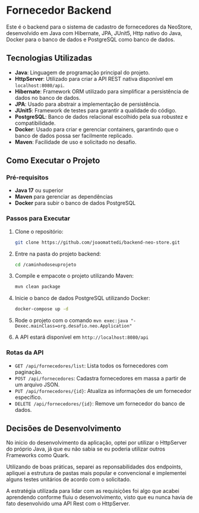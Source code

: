 # Fornecedor Backend

Este é o backend para o sistema de cadastro de fornecedores da NeoStore, desenvolvido em Java com Hibernate, JPA, JUnit5, Http nativo do Java, Docker para o banco de dados e PostgreSQL como banco de dados.

## Tecnologias Utilizadas

- **Java**: Linguagem de programação principal do projeto.
- **HttpServer**: Utilizado para criar a API REST nativa disponível em `localhost:8080/api`.
- **Hibernate**: Framework ORM utilizado para simplificar a persistência de dados no banco de dados.
- **JPA**: Usado para abstrair a implementação de persistência.
- **JUnit5**: Framework de testes para garantir a qualidade do código.
- **PostgreSQL**: Banco de dados relacional escolhido pela sua robustez e compatibilidade.
- **Docker**: Usado para criar e gerenciar containers, garantindo que o banco de dados possa ser facilmente replicado.
- **Maven**: Facilidade de uso e solicitado no desafio.

## Como Executar o Projeto

### Pré-requisitos

- **Java 17** ou superior
- **Maven** para gerenciar as dependências
- **Docker** para subir o banco de dados PostgreSQL

### Passos para Executar

1. Clone o repositório:
   ```bash
   git clone https://github.com/joaomattedi/backend-neo-store.git

3. Entre na pasta do projeto backend:
   ```bash
   cd /caminhodoseuprojeto

4. Compile e empacote o projeto utilizando Maven:
   ```bash
   mvn clean package
   
5. Inicie o banco de dados PostgreSQL utilizando Docker:
   ```bash
   docker-compose up -d

6. Rode o projeto com o comando `mvn exec:java "-Dexec.mainClass=org.desafio.neo.Application"`
    
7. A API estará disponível em `http://localhost:8080/api`

### Rotas da API

- `GET /api/fornecedores/list`: Lista todos os fornecedores com paginação.
- `POST /api/fornecedores`: Cadastra fornecedores em massa a partir de um arquivo JSON.
- `PUT /api/fornecedores/{id}`: Atualiza as informações de um fornecedor específico.
- `DELETE /api/fornecedores/{id}`: Remove um fornecedor do banco de dados.

## Decisões de Desenvolvimento

No início do desenvolvimento da aplicação, optei por utilizar o HttpServer do próprio Java, já que eu não sabia se eu poderia utilizar outros Frameworks como Quark.

Utilizando de boas práticas, separei as reponsabilidades dos endpoints, apliquei a estrutura de pastas mais popular e convencional e implementei alguns testes unitários de acordo com o solicitado.

A estratégia utilizada para lidar com as requisições foi algo que acabei aprendendo conforme fluiu o desenvolvimento, visto que eu nunca havia de fato desenvolvido uma API Rest com o HttpServer.
